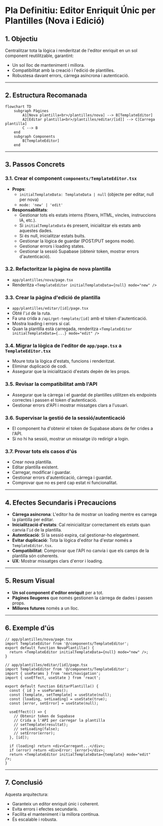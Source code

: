# Pla Definitiu: Editor Enriquit Únic per Plantilles (Nova i Edició)

## 1. Objectiu
Centralitzar tota la lògica i renderitzat de l'editor enriquit en un sol component reutilitzable, garantint:
- Un sol lloc de manteniment i millora.
- Compatibilitat amb la creació i l'edició de plantilles.
- Robustesa davant errors, càrrega asíncrona i autenticació.

---

## 2. Estructura Recomanada

```mermaid
flowchart TD
    subgraph Pàgines
        A1[Nova plantilla<br>/plantilles/nova] --> B[TemplateEditor]
        A2[Editar plantilla<br>/plantilles/editar/[id]] --> C[Carrega plantilla]
        C --> B
    end
    subgraph Components
        B[TemplateEditor]
    end
```

---

## 3. Passos Concrets

### 3.1. Crear el component `components/TemplateEditor.tsx`
- **Props**:
  - `initialTemplateData: TemplateData | null` (objecte per editar, null per nova)
  - `mode: 'new' | 'edit'`
- **Responsabilitats**:
  - Gestionar tots els estats interns (fitxers, HTML, vincles, instruccions IA, etc.).
  - Si `initialTemplateData` és present, inicialitzar els estats amb aquestes dades.
  - Si és null, inicialitzar estats buits.
  - Gestionar la lògica de guardar (POST/PUT segons mode).
  - Gestionar errors i loading states.
  - Gestionar la sessió Supabase (obtenir token, mostrar errors d'autenticació).

### 3.2. Refactoritzar la pàgina de nova plantilla
- `app/plantilles/nova/page.tsx`
- Renderitza `<TemplateEditor initialTemplateData={null} mode="new" />`

### 3.3. Crear la pàgina d'edició de plantilla
- `app/plantilles/editar/[id]/page.tsx`
- Obté l'`id` de la ruta.
- Fa una crida a `/api/get-template/[id]` amb el token d'autenticació.
- Mostra loading i errors si cal.
- Quan la plantilla està carregada, renderitza `<TemplateEditor initialTemplateData={...} mode="edit" />`

### 3.4. Migrar la lògica de l'editor de `app/page.tsx` a `TemplateEditor.tsx`
- Moure tota la lògica d'estats, funcions i renderitzat.
- Eliminar duplicació de codi.
- Assegurar que la inicialització d'estats depèn de les props.

### 3.5. Revisar la compatibilitat amb l'API
- Assegurar que la càrrega i el guardat de plantilles utilitzen els endpoints correctes i passen el token d'autenticació.
- Gestionar errors d'API i mostrar missatges clars a l'usuari.

### 3.6. Supervisar la gestió de la sessió/autenticació
- El component ha d'obtenir el token de Supabase abans de fer crides a l'API.
- Si no hi ha sessió, mostrar un missatge i/o redirigir a login.

### 3.7. Provar tots els casos d'ús
- Crear nova plantilla.
- Editar plantilla existent.
- Carregar, modificar i guardar.
- Gestionar errors d'autenticació, càrrega i guardat.
- Comprovar que no es perd cap estat ni funcionalitat.

---

## 4. Efectes Secundaris i Precaucions

- **Càrrega asíncrona**: L'editor ha de mostrar un loading mentre es carrega la plantilla per editar.
- **Inicialització d'estats**: Cal reinicialitzar correctament els estats quan canvia l'`id` de la plantilla.
- **Autenticació**: Si la sessió expira, cal gestionar-ho elegantment.
- **Evitar duplicació**: Tota la lògica d'editor ha d'estar només a `TemplateEditor.tsx`.
- **Compatibilitat**: Comprovar que l'API no canvia i que els camps de la plantilla són coherents.
- **UX**: Mostrar missatges clars d'error i loading.

---

## 5. Resum Visual

- **Un sol component d'editor enriquit** per a tot.
- **Pàgines lleugeres** que només gestionen la càrrega de dades i passen props.
- **Millores futures** només a un lloc.

---

## 6. Exemple d'ús

```tsx
// app/plantilles/nova/page.tsx
import TemplateEditor from '@/components/TemplateEditor';
export default function NovaPlantilla() {
  return <TemplateEditor initialTemplateData={null} mode="new" />;
}

// app/plantilles/editar/[id]/page.tsx
import TemplateEditor from '@/components/TemplateEditor';
import { useParams } from 'next/navigation';
import { useEffect, useState } from 'react';

export default function EditarPlantilla() {
  const { id } = useParams();
  const [template, setTemplate] = useState(null);
  const [loading, setLoading] = useState(true);
  const [error, setError] = useState(null);

  useEffect(() => {
    // Obtenir token de Supabase
    // Crida a l'API per carregar la plantilla
    // setTemplate(resultat);
    // setLoading(false);
    // setError(error);
  }, [id]);

  if (loading) return <div>Carregant...</div>;
  if (error) return <div>Error: {error}</div>;
  return <TemplateEditor initialTemplateData={template} mode="edit" />;
}
```

---

## 7. Conclusió

Aquesta arquitectura:
- Garanteix un editor enriquit únic i coherent.
- Evita errors i efectes secundaris.
- Facilita el manteniment i la millora contínua.
- És escalable i robusta.
